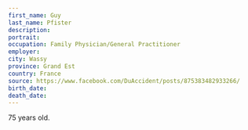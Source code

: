 ```yaml
---
first_name: Guy
last_name: Pfister
description: 
portrait: 
occupation: Family Physician/General Practitioner
employer: 
city: Wassy
province: Grand Est
country: France
source: https://www.facebook.com/DuAccident/posts/875383482933266/
birth_date: 
death_date: 
---
```


75 years old.
